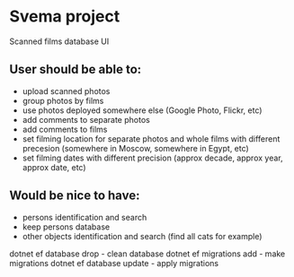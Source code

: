 # Svema project
Scanned films database UI

User should be able to:
---
* upload scanned photos
* group photos by films 
* use photos deployed somewhere else (Google Photo, Flickr, etc)
* add comments to separate photos
* add comments to films
* set filming location for separate photos and whole films with different precesion (somewhere in Moscow, somewhere in Egypt, etc)
* set filming dates with different precision (approx decade, approx year, approx date, etc)

Would be nice to have:
---
* persons identification and search
* keep persons database
* other objects identification and search (find all cats for example) 

dotnet ef database drop     - clean database
dotnet ef migrations add    - make migrations
dotnet ef database update   - apply migrations